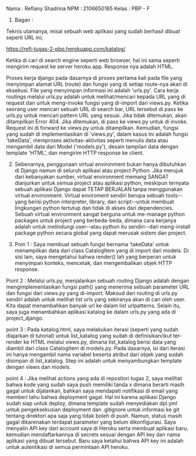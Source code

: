 Nama    : Refiany Shadrina
NPM     : 2106650185
Kelas   : PBP - F

1. Bagan :

Teknis utamanya, misal sebuah web aplikasi yang sudah berhasil dibuat seperti URL ini;

https://refi-tugas-2-pbp.herokuapp.com/katalog/

Ketika di cari di search engine seperti web browser, hal ini sama seperti mengirim request ke server heroku app. Response nya adalah HTML.

Proses kerja django pada dasarnya di proses pertama kali pada file yang menyimpan alamat URL (route) dan fungsi yang di setiap route-nya akan di eksekusi. File yang menyimpan informasi ini adalah 'urls.py'. Cara kerja routings melalui urls.py adalah untuk melihat/mencari kepada URL yang di request dan untuk meng-invoke fungsi yang di-import dari views.py. Ketika seorang user mencari sebuah URL di search bar, URL tersebut di pass ke urls.py untuk mencari pattern URL yang sesuai. Jika  tidak ditemukan, akan ditampilkan Error 404. Jika ditemukan, di pass ke views.py untuk di invoke.  Request ini di forward ke views.py untuk ditampilkan. Kemudian, fungsi yang sudah di implementasikan di 'views.py', dalam kasus ini adalah fungsi 'takeData', memproses aktivitas-aktivitas seperti menulis data atau mengambil data dari Model ('models.py'), desain tampilan data dengan template 'HTML', dan mengirim HTTP response ke client. 

2. Sebenarnya, penggunaan virtual environment bukan hanya dibutuhkan di Django namun di seluruh aplikasi atau project Python. Jika merujuk dari kebanyakan sumber, virtual environment memang SANGAT dianjurkan untuk semua project atau aplikasi python, meskipun ternyata sebuah aplikasi Django dapat TETAP BERJALAN tanpa menggunakan virtual environment. Virtual enviroment sendiri berupa sebuah tools--yang berisi python interpreter, library, dan script--untuk membuat lingkungan python tertutup dan tidak di akses dari dependencies. Sebuah virtual environment sangat berguna untuk me-manage python packages untuk project yang berbeda-beda, dimana cara kerjanya adalah untuk melindungi user--atau python itu sendiri--dari meng-install package python secara global yang dapat merusak sistem dan project. 

3. Poin 1 : Saya membuat sebuah fungsi bernama 'takeData' untuk menampilkan data dari class CatalogItem yang di import dari models. Di sisi lain, saya mengetahui bahwa render() lah yang berperan untuk menyimpan konteks, mencetak, dan mengembalikan objek HTTP response. 

Point 2 : Melalui urls.py, menjalankan sebuah routing Django adalah dengan mengimplementasikan fungsi path() yang menerima sebuah parameter URL dan fungsi dari views.py yang di-import. Maksud dari routing di urls.py sendiri adalah untuk melihat list urls yang sekiranya akan di cari oleh user. Kita dapat menambahkan banyak url ke dalam list urlpatterns. Selain itu, saya juga menambahkan aplikasi katalog ke dalam urls.py yang ada di project_django.

point 3 : Pada katalog.html, saya melakukan iterasi (seperti yang sudah diajarkan di tutorial) untuk list_katalog yang sudah di definisikan/ikut ter-render ke HTML melalui views.py, dimana list_katalog berisi data yang diambil dari class CatalogItem di models.py. Pada dasarnya, isi dari iterasi ini hanya mengambil nama variabel beserta atribut dari objek yang sudah disimpan di list_katalog. Step ini adalah untuk menyambungkan template dengan views dan models.

point 4 : Jika melihat actions yang ada di repositori tugas 2, saya melihat bahwa kode yang sudah saya push memiliki tanda x dimana berarti masih gagal untuk dijalankan, bahkan saya mendapati notifikasi di email yang memberi tahu bahwa deployment gagal. Hal ini karena aplikasi Django sudah siap untuk deploy, dimana template sudah menyediakan dpl.yml untuk pengeksekusian deployment dan .gitignore untuk informasi ke git tentang direktori apa saja yang tidak boleh di push. Namun, status masih gagal dikarenakan terdapat parameter yang belum dikonfigurasi. Saya menyalin API key dari account saya di Heroku serta membuat aplikasi baru, kemudian mendaftarkannya di secrets sesuai dengan API key dan nama aplikasi yang dibuat tersebut. Baru saya ketahui bahwa API key ini adalah untuk autentikasi di semua permintaan API heroku.